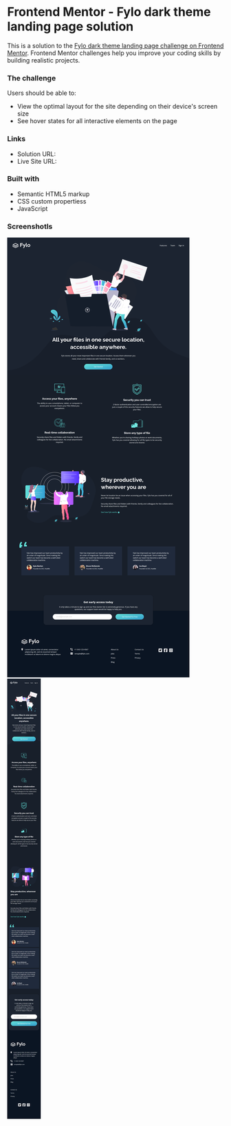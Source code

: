 # Frontend Mentor - Fylo dark theme landing page solution

This is a solution to the [Fylo dark theme landing page challenge on Frontend Mentor](https://www.frontendmentor.io/challenges/fylo-dark-theme-landing-page-5ca5f2d21e82137ec91a50fd). Frontend Mentor challenges help you improve your coding skills by building realistic projects.

### The challenge

Users should be able to:

- View the optimal layout for the site depending on their device's screen size
- See hover states for all interactive elements on the page

### Links

- Solution URL:
- Live Site URL:

### Built with

- Semantic HTML5 markup
- CSS custom propertiess
- JavaScript

### Screenshotls

![](./screenshot/desktop.png)
![](./screenshot/mobile.png)
